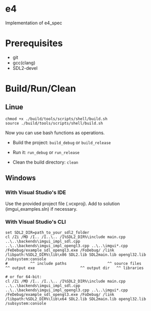 # e4
Implementation of e4_spec

# Prerequisites
- git
- gcc(clang)
- SDL2-devel

# Build/Run/Clean
## Linue
```
chmod +x ./build/tools/scripts/shell/build.sh
source ./build/tools/scripts/shell/build.sh
```

Now you can use bash functions as operations.

- Build the project: `build_debug` or `build_release`

- Run it: `run_debug` or `run_release`

- Clean the build directory: `clean`

## Windows
### With Visual Studio's IDE

Use the provided project file (.vcxproj). Add to solution (imgui_examples.sln) if necessary.

### With Visual Studio's CLI

```
set SDL2_DIR=path_to_your_sdl2_folder
cl /Zi /MD /I.. /I..\.. /I%SDL2_DIR%\include main.cpp ..\..\backends\imgui_impl_sdl.cpp ..\..\backends\imgui_impl_opengl3.cpp ..\..\imgui*.cpp /FeDebug/example_sdl_opengl3.exe /FoDebug/ /link /libpath:%SDL2_DIR%\lib\x86 SDL2.lib SDL2main.lib opengl32.lib /subsystem:console
#          ^^ include paths                  ^^ source files                                                                                   ^^ output exe                    ^^ output dir   ^^ libraries

# or for 64-bit:
cl /Zi /MD /I.. /I..\.. /I%SDL2_DIR%\include main.cpp ..\..\backends\imgui_impl_sdl.cpp ..\..\backends\imgui_impl_opengl3.cpp ..\..\imgui*.cpp /FeDebug/example_sdl_opengl3.exe /FoDebug/ /link /libpath:%SDL2_DIR%\lib\x64 SDL2.lib SDL2main.lib opengl32.lib /subsystem:console
```
